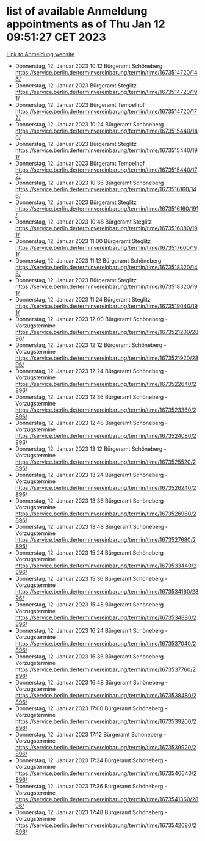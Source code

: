 # list of available Anmeldung appointments as of Thu Jan 12 09:51:27 CET 2023
[Link to Anmeldung website](https://service.berlin.de/terminvereinbarung/termin/tag.php?termin=0&anliegen[]=120686&dienstleisterlist=122210,122217,327316,122219,327312,122227,327314,122231,327346,122243,327348,122252,329742,122260,329745,122262,329748,122254,329751,122271,327278,122273,327274,122277,327276,330436,122280,327294,122282,327290,122284,327292,327539,122291,327270,122285,327266,122286,327264,122296,327268,150230,329760,122301,327282,122297,327286,122294,327284,122312,329763,122314,329775,122304,327330,122311,327334,122309,327332,122281,327352,122279,329772,122276,327324,122274,327326,122267,329766,122246,327318,122251,327320,122257,327322,122208,327298,122226,327300,121362,121364&herkunft=http%3A%2F%2Fservice.berlin.de%2Fdienstleistung%2F120686%2F)
- Donnerstag, 12. Januar 2023 10:12 Bürgeramt Schöneberg https://service.berlin.de/terminvereinbarung/termin/time/1673514720/146/
- Donnerstag, 12. Januar 2023  Bürgeramt Steglitz https://service.berlin.de/terminvereinbarung/termin/time/1673514720/191/
- Donnerstag, 12. Januar 2023  Bürgeramt Tempelhof https://service.berlin.de/terminvereinbarung/termin/time/1673514720/172/
- Donnerstag, 12. Januar 2023 10:24 Bürgeramt Schöneberg https://service.berlin.de/terminvereinbarung/termin/time/1673515440/146/
- Donnerstag, 12. Januar 2023  Bürgeramt Steglitz https://service.berlin.de/terminvereinbarung/termin/time/1673515440/191/
- Donnerstag, 12. Januar 2023  Bürgeramt Tempelhof https://service.berlin.de/terminvereinbarung/termin/time/1673515440/172/
- Donnerstag, 12. Januar 2023 10:36 Bürgeramt Schöneberg https://service.berlin.de/terminvereinbarung/termin/time/1673516160/146/
- Donnerstag, 12. Januar 2023  Bürgeramt Steglitz https://service.berlin.de/terminvereinbarung/termin/time/1673516160/191/
- Donnerstag, 12. Januar 2023 10:48 Bürgeramt Steglitz https://service.berlin.de/terminvereinbarung/termin/time/1673516880/191/
- Donnerstag, 12. Januar 2023 11:00 Bürgeramt Steglitz https://service.berlin.de/terminvereinbarung/termin/time/1673517600/191/
- Donnerstag, 12. Januar 2023 11:12 Bürgeramt Schöneberg https://service.berlin.de/terminvereinbarung/termin/time/1673518320/146/
- Donnerstag, 12. Januar 2023  Bürgeramt Steglitz https://service.berlin.de/terminvereinbarung/termin/time/1673518320/191/
- Donnerstag, 12. Januar 2023 11:24 Bürgeramt Steglitz https://service.berlin.de/terminvereinbarung/termin/time/1673519040/191/
- Donnerstag, 12. Januar 2023 12:00 Bürgeramt Schöneberg - Vorzugstermine https://service.berlin.de/terminvereinbarung/termin/time/1673521200/2896/
- Donnerstag, 12. Januar 2023 12:12 Bürgeramt Schöneberg - Vorzugstermine https://service.berlin.de/terminvereinbarung/termin/time/1673521920/2896/
- Donnerstag, 12. Januar 2023 12:24 Bürgeramt Schöneberg - Vorzugstermine https://service.berlin.de/terminvereinbarung/termin/time/1673522640/2896/
- Donnerstag, 12. Januar 2023 12:36 Bürgeramt Schöneberg - Vorzugstermine https://service.berlin.de/terminvereinbarung/termin/time/1673523360/2896/
- Donnerstag, 12. Januar 2023 12:48 Bürgeramt Schöneberg - Vorzugstermine https://service.berlin.de/terminvereinbarung/termin/time/1673524080/2896/
- Donnerstag, 12. Januar 2023 13:12 Bürgeramt Schöneberg - Vorzugstermine https://service.berlin.de/terminvereinbarung/termin/time/1673525520/2896/
- Donnerstag, 12. Januar 2023 13:24 Bürgeramt Schöneberg - Vorzugstermine https://service.berlin.de/terminvereinbarung/termin/time/1673526240/2896/
- Donnerstag, 12. Januar 2023 13:36 Bürgeramt Schöneberg - Vorzugstermine https://service.berlin.de/terminvereinbarung/termin/time/1673526960/2896/
- Donnerstag, 12. Januar 2023 13:48 Bürgeramt Schöneberg - Vorzugstermine https://service.berlin.de/terminvereinbarung/termin/time/1673527680/2896/
- Donnerstag, 12. Januar 2023 15:24 Bürgeramt Schöneberg - Vorzugstermine https://service.berlin.de/terminvereinbarung/termin/time/1673533440/2896/
- Donnerstag, 12. Januar 2023 15:36 Bürgeramt Schöneberg - Vorzugstermine https://service.berlin.de/terminvereinbarung/termin/time/1673534160/2896/
- Donnerstag, 12. Januar 2023 15:48 Bürgeramt Schöneberg - Vorzugstermine https://service.berlin.de/terminvereinbarung/termin/time/1673534880/2896/
- Donnerstag, 12. Januar 2023 16:24 Bürgeramt Schöneberg - Vorzugstermine https://service.berlin.de/terminvereinbarung/termin/time/1673537040/2896/
- Donnerstag, 12. Januar 2023 16:36 Bürgeramt Schöneberg - Vorzugstermine https://service.berlin.de/terminvereinbarung/termin/time/1673537760/2896/
- Donnerstag, 12. Januar 2023 16:48 Bürgeramt Schöneberg - Vorzugstermine https://service.berlin.de/terminvereinbarung/termin/time/1673538480/2896/
- Donnerstag, 12. Januar 2023 17:00 Bürgeramt Schöneberg - Vorzugstermine https://service.berlin.de/terminvereinbarung/termin/time/1673539200/2896/
- Donnerstag, 12. Januar 2023 17:12 Bürgeramt Schöneberg - Vorzugstermine https://service.berlin.de/terminvereinbarung/termin/time/1673539920/2896/
- Donnerstag, 12. Januar 2023 17:24 Bürgeramt Schöneberg - Vorzugstermine https://service.berlin.de/terminvereinbarung/termin/time/1673540640/2896/
- Donnerstag, 12. Januar 2023 17:36 Bürgeramt Schöneberg - Vorzugstermine https://service.berlin.de/terminvereinbarung/termin/time/1673541360/2896/
- Donnerstag, 12. Januar 2023 17:48 Bürgeramt Schöneberg - Vorzugstermine https://service.berlin.de/terminvereinbarung/termin/time/1673542080/2896/
